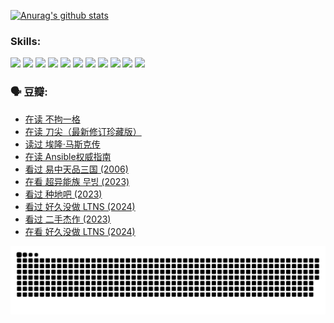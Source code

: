 
[![Anurag's github stats](https://github-readme-stats.vercel.app/api?username=w940853815)](https://github.com/anuraghazra/github-readme-stats)

### Skills:

<code><img height="32" src="https://cdn.jsdelivr.net/npm/simple-icons@v5/icons/python.svg"></code>
<code><img height="32" src="https://cdn.jsdelivr.net/npm/simple-icons@v5/icons/javascript.svg"></code>
<code><img height="32" src="https://cdn.jsdelivr.net/npm/simple-icons@v5/icons/django.svg"></code>
<code><img height="32" src="https://cdn.jsdelivr.net/npm/simple-icons@v5/icons/flask.svg"></code>
<code><img height="32" src="https://cdn.jsdelivr.net/npm/simple-icons@v5/icons/vuetify.svg"></code>
<code><img height="32" src="https://cdn.jsdelivr.net/npm/simple-icons@v5/icons/git.svg"></code>
<code><img height="32" src="https://cdn.jsdelivr.net/npm/simple-icons@v5/icons/docker.svg"></code>
<code><img height="32" src="https://cdn.jsdelivr.net/npm/simple-icons@v5/icons/postgresql.svg"></code>
<code><img height="32" src="https://cdn.jsdelivr.net/npm/simple-icons@v5/icons/elasticsearch.svg"></code>
<code><img height="32" src="https://cdn.jsdelivr.net/npm/simple-icons@v5/icons/macos.svg"></code>
<code><img height="32" src="https://cdn.jsdelivr.net/npm/simple-icons@v5/icons/linux.svg"></code>

### 🗣 豆瓣:

<!-- DOUBAN-ACTIVITIES:START -->
- [在读 不拘一格](https://www.douban.com/people/136069238/status/4541712161/?_i=09900588)
- [在读 刀尖（最新修订珍藏版）](https://www.douban.com/people/136069238/status/4541711339/?_i=09900588)
- [读过 埃隆·马斯克传](https://www.douban.com/people/136069238/status/4541710351/?_i=09900588)
- [在读 Ansible权威指南](https://www.douban.com/people/136069238/status/4539151450/?_i=09900588)
- [看过 易中天品三国‎ (2006)](https://www.douban.com/people/136069238/status/4529910812/?_i=09900588)
- [在看 超异能族 무빙‎ (2023)](https://www.douban.com/people/136069238/status/4527291077/?_i=09900588)
- [看过 种地吧‎ (2023)](https://www.douban.com/people/136069238/status/4527289637/?_i=09900588)
- [看过 好久没做 LTNS‎ (2024)](https://www.douban.com/people/136069238/status/4527289515/?_i=09900588)
- [看过 二手杰作‎ (2023)](https://www.douban.com/people/136069238/status/4522502716/?_i=09900588)
- [在看 好久没做 LTNS‎ (2024)](https://www.douban.com/people/136069238/status/4521969883/?_i=09900588)
<!-- DOUBAN-ACTIVITIES:END -->


![Snake animation](https://raw.githubusercontent.com/w940853815/w940853815/output/github-contribution-grid-snake.svg)

<!--
**w940853815/w940853815** is a ✨ _special_ ✨ repository because its `README.md` (this file) appears on your GitHub profile.

Here are some ideas to get you started:

- 🔭 I’m currently working on ...
- 🌱 I’m currently learning ...
- 👯 I’m looking to collaborate on ...
- 🤔 I’m looking for help with ...
- 💬 Ask me about ...
- 📫 How to reach me: ...
- 😄 Pronouns: ...
- ⚡ Fun fact: ...
-->
